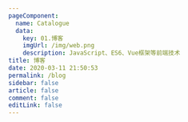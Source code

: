 ```yaml
---
pageComponent: 
  name: Catalogue
  data: 
    key: 01.博客
    imgUrl: /img/web.png
    description: JavaScript、ES6、Vue框架等前端技术
title: 博客
date: 2020-03-11 21:50:53
permalink: /blog
sidebar: false
article: false
comment: false
editLink: false
---
```


